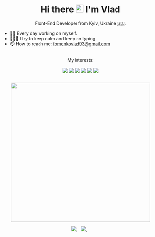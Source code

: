 ##
<h1 align='center'> Hi there <img src="https://media.giphy.com/media/hvRJCLFzcasrR4ia7z/giphy.gif" width="25px"> I'm Vlad</h1>

<p align='center'>
  Front-End Developer from Kyiv, Ukraine 🇺🇦.
</p>

- 😵‍💫 Every day working on myself.
- 🧑🏻‍💻 I try to keep calm and keep on typing.
- 📫 How to reach me: fomenkovlad93@gmail.com
##
<p align="center">
  My interests: <br>
  <br>
  <img src="https://img.shields.io/badge/html5%20-%23E34F26.svg?&style=for-the-badge&logo=html5&logoColor=white">
  <img src="https://img.shields.io/badge/css3%20-%231572B6.svg?&style=for-the-badge&logo=css3&logoColor=white">
  <img src="https://img.shields.io/badge/javascript%20-%23323330.svg?&style=for-the-badge&logo=javascript&logoColor=%23F7DF1E">
  <img src="https://img.shields.io/badge/react%20-%2320232a.svg?&style=for-the-badge&logo=react&logoColor=%2361DAFB">
  <img src="https://img.shields.io/badge/TypeScript-007ACC?style=for-the-badge&logo=typescript&logoColor=white">
  <img src="https://img.shields.io/badge/node.js%20-%2343853D.svg?&style=for-the-badge&logo=node.js&logoColor=white">
  <!-- <img src="https://img.shields.io/badge/express.js%20-%23404d59.svg?&style=for-the-badge"> -->
  <!-- src="https://img.shields.io/badge/material%20ui%20-%230081CB.svg?&style=for-the-badge&logo=material-ui&logoColor=white">  -->
</p>

##

<p align='center'>
  <a href="#"><img src="https://github-readme-stats.vercel.app/api?username=still-me&show_icons=true&count_private=true&theme=dark" width="450"></a>
</p>


<p align='center'>
  
  <a href="https://www.linkedin.com/in/vladyslav-fomenko/">
    <img src="https://img.shields.io/badge/linkedin-%230077B5.svg?&style=for-the-badge&logo=linkedin&logoColor=white" />
  </a>&nbsp;&nbsp;
  <a href="https://t.me/vladyslav_fomenko">
    <img src="https://img.shields.io/badge/Telegram-2CA5E0?style=for-the-badge&logo=telegram&logoColor=white" />        
  </a>&nbsp;&nbsp;
  
</p>

